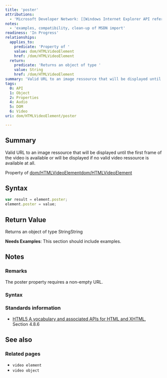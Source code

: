```yaml
---
title: 'poster'
attributions:
  - 'Microsoft Developer Network: [[Windows Internet Explorer API reference](http://msdn.microsoft.com/en-us/library/ie/hh828809%28v=vs.85%29.aspx) Article]'
notes:
  - 'examples, compatibility, clean-up of MSDN import'
readiness: 'In Progress'
relationships:
  applies_to:
    predicate: 'Property of '
    value: dom/HTMLVideoElement
    href: /dom/HTMLVideoElement
  return:
    predicate: 'Returns an object of type '
    value: String
    href: /dom/HTMLVideoElement
summary: 'Valid URL to an image ressource that will be displayed until the first frame of the video is available or will be displayed if no valid video ressource is available at all.'
tags:
  0: API
  1: Object
  2: Properties
  4: Audio
  5: DOM
  6: Video
uri: dom/HTMLVideoElement/poster

---
```

## Summary

Valid URL to an image ressource that will be displayed until the first frame of the video is available or will be displayed if no valid video ressource is available at all.

Property of [dom/HTMLVideoElement](/dom/HTMLVideoElement)[dom/HTMLVideoElement](/dom/HTMLVideoElement)

## Syntax

``` js
var result = element.poster;
element.poster = value;
```

## Return Value

Returns an object of type StringString

**Needs Examples**: This section should include examples.

## Notes

### Remarks

The poster property requires a non-empty URL.

### Syntax

### Standards information

-   [HTML5 A vocabulary and associated APIs for HTML and XHTML](http://go.microsoft.com/fwlink/p/?linkid=221374), Section 4.8.6

## See also

### Related pages

-   `video element`
-   `video object`
